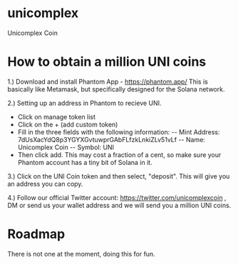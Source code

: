 # unicomplex
Unicomplex Coin

# How to obtain a million UNI coins

1.) Download and install Phantom App - https://phantom.app/ This is basically like Metamask, but specifically designed for the Solana network.

2.) Setting up an address in Phantom to recieve UNI.
- Click on manage token list
- Click on the + (add custom token)
- Fill in the three fields with the following information:
-- Mint Address: 7dUsXacYdQ8p3YGYXGvtuwprGAbFLfzkLnkiZLv51vLf
-- Name: Unicomplex Coin
-- Symbol: UNI
- Then click add. This may cost a fraction of a cent, so make sure your Phantom account has a tiny bit of Solana in it.

3.) Click on the UNI Coin token and then select, "deposit". This will give you an address you can copy. 

4.) Follow our official Twitter account: https://twitter.com/unicomplexcoin , DM or send us your wallet address and we will send you a million UNI coins.


# Roadmap

There is not one at the moment, doing this for fun. 
